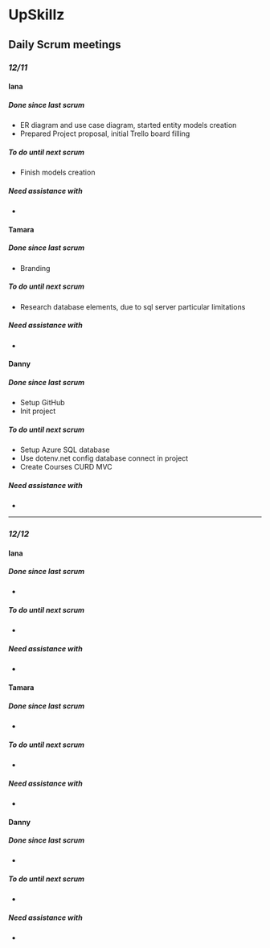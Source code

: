 # UpSkillz

## Daily Scrum meetings

### _12/11_

#### Iana

##### Done since last scrum

- ER diagram and use case diagram, started entity models creation
- Prepared Project proposal, initial Trello board filling

##### To do until next scrum

- Finish models creation

##### Need assistance with

-

#### Tamara

##### Done since last scrum

- Branding

##### To do until next scrum

- Research database elements, due to sql server particular limitations

##### Need assistance with

-

#### Danny

##### Done since last scrum

- Setup GitHub
- Init project

##### To do until next scrum

- Setup Azure SQL database
- Use dotenv.net config database connect in project
- Create Courses CURD MVC

##### Need assistance with

-

---

### _12/12_

#### Iana

##### Done since last scrum

- 

##### To do until next scrum

- 

##### Need assistance with

-

#### Tamara

##### Done since last scrum

- 

##### To do until next scrum

- 

##### Need assistance with

-

#### Danny

##### Done since last scrum

- 

##### To do until next scrum

- 

##### Need assistance with

-

